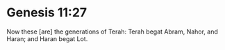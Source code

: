 # Genesis 11:27

Now these [are] the generations of Terah: Terah begat Abram, Nahor, and Haran; and Haran begat Lot.